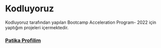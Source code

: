 # Kodluyoruz
Kodluyoruz tarafından yapılan Bootcamp Acceleration Program- 2022 için yaptığım projeleri içermektedir.

### <a href="https://app.patika.dev/ismailoksuz">Patika Profilim</a>
